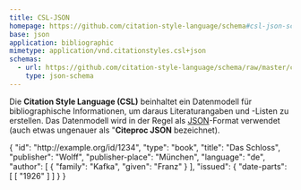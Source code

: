 ```yaml
---
title: CSL-JSON
homepage: https://github.com/citation-style-language/schema#csl-json-schema
base: json
application: bibliographic
mimetype: application/vnd.citationstyles.csl+json
schemas:
  - url: https://github.com/citation-style-language/schema/raw/master/csl-data.json
    type: json-schema
---
```


Die **Citation Style Language (CSL)** beinhaltet ein Datenmodell für
bibliographische Informationen, um daraus Literaturangaben und -Listen zu
erstellen. Das Datenmodell wird in der Regel als [JSON](json)-Format verwendet
(auch etwas ungenauer als "**Citeproc JSON** bezeichnet).

<example highlight="json">
    {
      "id": "http://example.org/id/1234",
      "type": "book",
      "title": "Das Schloss",
      "publisher": "Wolff",
      "publisher-place": "München",
      "language": "de",
      "author": [
        { "family": "Kafka", "given": "Franz" }
      ],
      "issued": { "date-parts": [ [ "1926" ] ] }
    }
</example>
